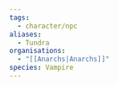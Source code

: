 ```yaml
---
tags:
  - character/npc
aliases:
  - Tundra
organisations:
  - "[[Anarchs|Anarchs]]"
species: Vampire
---
```


